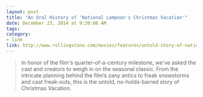 ```yaml
---
layout: post
title: "An Oral History of 'National Lampoon's Christmas Vacation'"
date: December 23, 2014 at 9:38:06 AM
tags:
category:
- link
link: http://www.rollingstone.com/movies/features/untold-story-of-national-lampoons-christmas-vacation-20141222
---
```


> In honor of the film's quarter-of-a-century milestone, we've asked the cast and creators to weigh in on the seasonal classic. From the intricate planning behind the film’s zany antics to freak snowstorms and cast freak-outs, this is the untold, no-holds-barred story of Christmas Vacation.